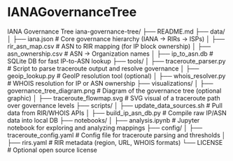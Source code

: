 # IANAGovernanceTree
IANA Governance Tree
iana-governance-tree/
├── README.md
├── data/
│   ├── iana.json                   # Core governance hierarchy (IANA → RIRs → ISPs)
│   ├── rir_asn_map.csv             # ASN to RIR mapping (for IP block ownership)
│   ├── asn_ownership.csv           # ASN → Organization names
│   ├── ip_to_asn.db                # SQLite DB for fast IP-to-ASN lookup
├── tools/
│   ├── traceroute_parser.py        # Script to parse traceroute output and resolve governance
│   ├── geoip_lookup.py             # GeoIP resolution tool (optional)
│   ├── whois_resolver.py           # WHOIS resolution for IP or ASN ownership
├── visualizations/
│   ├── governance_tree_diagram.png # Diagram of the governance tree (optional graphic)
│   ├── traceroute_flowmap.svg      # SVG visual of a traceroute path over governance levels
├── scripts/
│   ├── update_data_sources.sh      # Pull data from RIR/WHOIS APIs
│   ├── build_ip_asn_db.py          # Compile raw IP/ASN data into local DB
├── notebooks/
│   ├── analysis.ipynb              # Jupyter notebook for exploring and analyzing mappings
├── config/
│   ├── traceroute_config.yaml      # Config file for traceroute parsing and thresholds
│   ├── rirs.yaml                   # RIR metadata (region, URL, WHOIS formats)
└── LICENSE                         # Optional open source license
